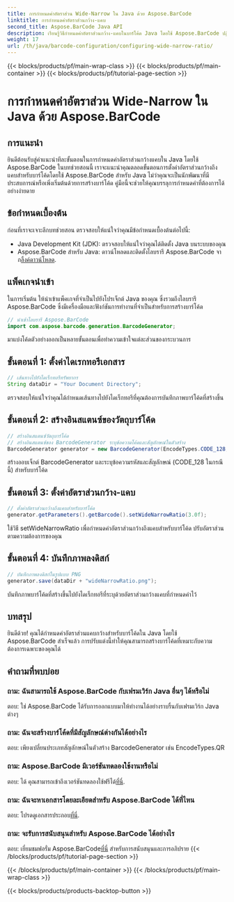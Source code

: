 ```yaml
---
title: การกำหนดค่าอัตราส่วน Wide-Narrow ใน Java ด้วย Aspose.BarCode
linktitle: การกำหนดค่าอัตราส่วนกว้าง-แคบ
second_title: Aspose.BarCode Java API
description: เรียนรู้วิธีกำหนดค่าอัตราส่วนกว้าง-แคบในบาร์โค้ด Java โดยใช้ Aspose.BarCode ปฏิบัติตามคำแนะนำทีละขั้นตอนของเราเพื่อการปรับแต่งที่ราบรื่น
weight: 17
url: /th/java/barcode-configuration/configuring-wide-narrow-ratio/
---
```


{{< blocks/products/pf/main-wrap-class >}}
{{< blocks/products/pf/main-container >}}
{{< blocks/products/pf/tutorial-page-section >}}

# การกำหนดค่าอัตราส่วน Wide-Narrow ใน Java ด้วย Aspose.BarCode


## การแนะนำ

ยินดีต้อนรับสู่คำแนะนำทีละขั้นตอนในการกำหนดค่าอัตราส่วนกว้างแคบใน Java โดยใช้ Aspose.BarCode ในบทช่วยสอนนี้ เราจะแนะนำคุณตลอดขั้นตอนการตั้งค่าอัตราส่วนกว้างถึงแคบสำหรับบาร์โค้ดโดยใช้ Aspose.BarCode สำหรับ Java ไม่ว่าคุณจะเป็นนักพัฒนาที่มีประสบการณ์หรือเพิ่งเริ่มต้นด้วยการสร้างบาร์โค้ด คู่มือนี้จะช่วยให้คุณบรรลุการกำหนดค่าที่ต้องการได้อย่างง่ายดาย

## ข้อกำหนดเบื้องต้น

ก่อนที่เราจะเจาะลึกบทช่วยสอน ตรวจสอบให้แน่ใจว่าคุณมีข้อกำหนดเบื้องต้นต่อไปนี้:

- Java Development Kit (JDK): ตรวจสอบให้แน่ใจว่าคุณได้ติดตั้ง Java บนระบบของคุณ
-  Aspose.BarCode สำหรับ Java: ดาวน์โหลดและติดตั้งไลบรารี Aspose.BarCode จาก[ลิ้งค์ดาวน์โหลด](https://releases.aspose.com/barcode/java/).

## แพ็คเกจนำเข้า

ในการเริ่มต้น ให้นำเข้าแพ็คเกจที่จำเป็นไปยังโปรเจ็กต์ Java ของคุณ ซึ่งรวมถึงไลบรารี Aspose.BarCode ซึ่งมีเครื่องมือและฟังก์ชันการทำงานที่จำเป็นสำหรับการสร้างบาร์โค้ด

```java
// นำเข้าไลบรารี Aspose.BarCode
import com.aspose.barcode.generation.BarcodeGenerator;
```

มาแบ่งโค้ดตัวอย่างออกเป็นหลายขั้นตอนเพื่อทำความเข้าใจแต่ละส่วนของกระบวนการ

## ขั้นตอนที่ 1: ตั้งค่าไดเรกทอรีเอกสาร

```java
// เส้นทางไปยังไดเร็กทอรีทรัพยากร
String dataDir = "Your Document Directory";
```

ตรวจสอบให้แน่ใจว่าคุณได้กำหนดเส้นทางไปยังไดเร็กทอรีที่คุณต้องการบันทึกภาพบาร์โค้ดที่สร้างขึ้น

## ขั้นตอนที่ 2: สร้างอินสแตนซ์ของวัตถุบาร์โค้ด

```java
// สร้างอินสแตนซ์วัตถุบาร์โค้ด
// สร้างอินสแตนซ์ของ BarcodeGenerator ระบุข้อความโค้ดและสัญลักษณ์ในตัวสร้าง
BarcodeGenerator generator = new BarcodeGenerator(EncodeTypes.CODE_128, "12345678");
```

สร้างออบเจ็กต์ BarcodeGenerator และระบุข้อความรหัสและสัญลักษณ์ (CODE_128 ในกรณีนี้) สำหรับบาร์โค้ด

## ขั้นตอนที่ 3: ตั้งค่าอัตราส่วนกว้าง-แคบ

```java
// ตั้งค่าอัตราส่วนกว้างถึงแคบสำหรับบาร์โค้ด
generator.getParameters().getBarcode().setWideNarrowRatio(3.0f);
```

ใช้วิธี setWideNarrowRatio เพื่อกำหนดค่าอัตราส่วนกว้างถึงแคบสำหรับบาร์โค้ด ปรับอัตราส่วนตามความต้องการของคุณ

## ขั้นตอนที่ 4: บันทึกภาพลงดิสก์

```java
// บันทึกภาพลงดิสก์ในรูปแบบ PNG
generator.save(dataDir + "wideNarrowRatio.png");
```

บันทึกภาพบาร์โค้ดที่สร้างขึ้นไปยังไดเร็กทอรีที่ระบุด้วยอัตราส่วนกว้างแคบที่กำหนดค่าไว้

## บทสรุป

ยินดีด้วย! คุณได้กำหนดค่าอัตราส่วนแคบกว้างสำหรับบาร์โค้ดใน Java โดยใช้ Aspose.BarCode สำเร็จแล้ว การปรับแต่งนี้ทำให้คุณสามารถสร้างบาร์โค้ดที่เหมาะกับความต้องการเฉพาะของคุณได้

## คำถามที่พบบ่อย

### ถาม: ฉันสามารถใช้ Aspose.BarCode กับเฟรมเวิร์ก Java อื่นๆ ได้หรือไม่
ตอบ: ใช่ Aspose.BarCode ได้รับการออกแบบมาให้ทำงานได้อย่างราบรื่นกับเฟรมเวิร์ก Java ต่างๆ

### ถาม: ฉันจะสร้างบาร์โค้ดที่มีสัญลักษณ์ต่างกันได้อย่างไร
ตอบ: เพียงเปลี่ยนประเภทสัญลักษณ์ในตัวสร้าง BarcodeGenerator เช่น EncodeTypes.QR

### ถาม: Aspose.BarCode มีเวอร์ชันทดลองใช้งานหรือไม่
 ตอบ: ได้ คุณสามารถเข้าถึงเวอร์ชันทดลองใช้ฟรีได้[ที่นี่](https://releases.aspose.com/).

### ถาม: ฉันจะหาเอกสารโดยละเอียดสำหรับ Aspose.BarCode ได้ที่ไหน
 ตอบ: โปรดดูเอกสารประกอบ[ที่นี่](https://reference.aspose.com/barcode/java/).

### ถาม: จะรับการสนับสนุนสำหรับ Aspose.BarCode ได้อย่างไร
 ตอบ: เยี่ยมชมฟอรั่ม Aspose.BarCode[ที่นี่](https://forum.aspose.com/c/barcode/13) สำหรับการสนับสนุนและการอภิปราย
{{< /blocks/products/pf/tutorial-page-section >}}

{{< /blocks/products/pf/main-container >}}
{{< /blocks/products/pf/main-wrap-class >}}

{{< blocks/products/products-backtop-button >}}
